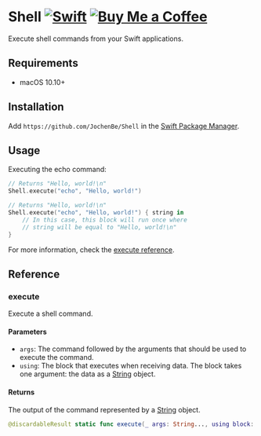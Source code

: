 # Shell [![Swift](https://github.com/JochenBe/Shell/actions/workflows/swift.yml/badge.svg)](https://github.com/JochenBe/Shell/actions/workflows/swift.yml) [![Buy Me a Coffee](https://img.shields.io/badge/Buy%20Me%20a-Coffee-%23F9DE4A)](https://www.buymeacoffee.com/jochenbe)

Execute shell commands from your Swift applications.

## Requirements

- macOS 10.10+

## Installation

Add `https://github.com/JochenBe/Shell` in the [Swift Package Manager].

## Usage

Executing the echo command:

```Swift
// Returns "Hello, world!\n"
Shell.execute("echo", "Hello, world!")

// Returns "Hello, world!\n"
Shell.execute("echo", "Hello, world!") { string in
    // In this case, this block will run once where
    // string will be equal to "Hello, world!\n"
}
```

For more information, check the [execute reference].

## Reference

### execute

Execute a shell command.

#### Parameters

- `args`: The command followed by the arguments that should be used to execute the command.
- `using`: The block that executes when receiving data. The block takes one argument: the data as a [String] object.

#### Returns

The output of the command represented by a [String] object.

```Swift
@discardableResult static func execute(_ args: String..., using block: ((String) -> Void)? = nil) -> String
```

[swift package manager]: https://developer.apple.com/documentation/xcode/adding_package_dependencies_to_your_app
[execute reference]: https://github.com/JochenBe/Shell#execute
[string]: https://developer.apple.com/documentation/swift/string
